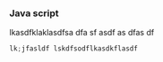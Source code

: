 ### Java script
lkasdfklaklasdfsa
dfa
sf
asdf
as
dfas
df
```js
lk;jfasldf lskdfsodflkasdkflasdf
```

